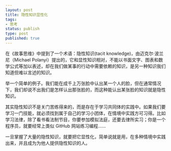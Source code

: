 ```yaml
---
layout: post
title: 隐性知识显性化
tags: 
- 思考
status: publish
type: post
published: true
---
```


在《故事思维》中提到了一个术语：隐性知识(tacit knowledge)，由迈克尔·波兰尼（Michael Polanyi）提出的，它和显性知识相对，不能以书面文字、图表和数学公式等加以表述，却在我们做某事的行动中需要依赖的知识，是另一种知识我们知道但难以言述的知识。

举一个简单的例子。我们能在成千上万张脸中认出某一个人的脸，但在通常情况下，我们却说不出我们是怎样认出那张脸的，而这种能认出某张脸的知识就是隐性知识。

其实隐性知识不是关门苦练得来的，而是存在于学习共同体的实践中。如果我们要学习一门技能，就必须找到属于自己的学习小团体，在情境中实践方可习得。比如学习法律，除了看书看法制节目，你要参加模拟法庭，还要去律所实习；你是一个程序员，就要经常上类似 GitHub 网站练习编程……

一旦掌握了大量的隐性知识，就要把它显性化，简单说就是用，在多种情境中实践出来，并且成为为他人提供隐性知识的人。
